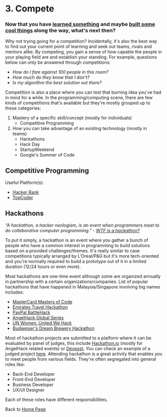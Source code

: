 # 3. Compete

### Now that you have [learned something](../01_Learn/README.md) and maybe [built some cool things](../02_Build/README.md) along the way, what's next then?

Why not trying going for a competition? Incidentally, it's also the best way to find out your current point of learning and seek out teams, rivals and mentors alike. By competing, you gain a sense of how capable the people in your playing field are and establish your standing. For example, questions below can only be answered through competitions:

- *How do I fare against 100 people in this room?*
- *How much do they know that I don't?*
- *Is my algorithm the best solution out there?*

Competition is also a place where you can test that burning idea you've had in mind for a while. In the programming/computing scene, there are few kinds of competitions that's available but they're mostly grouped up to these categories:

1. Mastery of a specific skill/concept (mostly for individuals)
	- Competitive Programming
2. How you can take advantage of an existing technology (mostly in teams)
	- Hackathons
	- Hack Day
	- StartupWeekend
	- Google's Summer of Code

## Competitive Programming

Useful Platform(s):

- [Hacker Rank](https://www.hackerrank.com/)
- [TopCoder](https://www.topcoder.com/)

## Hackathons

*“A hackathon, a hacker neologism, is an event when programmers meet to do collaborative computer programming.” - [WTF is a hackathon?](https://medium.com/hackathons-anonymous/wtf-is-a-hackathon-92668579601#.tgzs6u12g)*

To put it simply, a hackathon is an event where you gather a bunch of people who have a common interest in programming to build solutions based on a provided challenges/themes. It's really similar to case competitions typically arranged by L'Oreal/P&G but it's more tech-oriented and you're normally required to build a prototype out of it in a limited duration (12/24 hours or even more).

Most hackathons are one-time event although some are organized annually in partnership with a certain organizations/companies. List of popular hackathons that have happened in Malaysia/Singapore involving big names includes:

- [MasterCard Masters of Code](https://mastersofcode.com)
- [Emirates Travel Hackathon](https://www.emirateshackathon.com/)
- [PayPal BattleHack](https://2015.battlehack.org/)
- [AngelHack Global Series](https://angelh.wpengine.com/previous-hackathons/)
- [UN Women: United We Hack](https://unitedwehack.com/)
- [Budweiser's Dream Brewery Hackathon](https://singapore.impacthub.net/dream-brewery-hackathon)

Most of hackathon projects are submitted to a platform where it can be evaluated by panel of judges, this include [Hackathon.io](http://hackathon.io) (mostly for AngelHack related events) or [Devpost](http://devpost.com/). You can check an example of a judged project [here](http://www.hackathon.io/moneyremaid). Attending hackathon is a great activity that enables you to meet people from various fields. They're often segregated into general roles like:

- Back-End Developer
- Front-End Developer
- Business Developer
- UX/UI Designer

Each of these roles have different responsibilities.

Back to [Home Page](../README.md)
